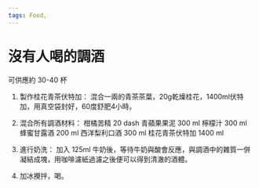 ```yaml
---
tags: Food,
---
```


# 沒有人喝的調酒

可供應約 30-40 杯

1. 製作桂花青茶伏特加：
混合一兩的青茶茶葉，20g乾燥桂花，1400ml伏特加，用真空袋封好，60度舒肥4小時。

2. 混合所有調酒材料：
柑橘苦精 20 dash
青蘋果果泥 300 ml
檸檬汁 300 ml
蜂蜜甘露酒 200 ml
西洋梨利口酒 300 ml
桂花青茶伏特加 1400 ml

3. 進行奶洗：
加入 125ml 牛奶後，等待牛奶與酸會反應，與調酒中的雜質一併凝結成塊，用咖啡濾紙過濾之後便可以得到清澈的酒體。

4. 加冰攪拌，喝。